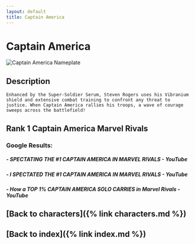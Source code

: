 ```yaml
---
layout: default
title: Captain America
---
```


# Captain America

![Captain America Nameplate](../images/Captain_America.png)

## Description

    Enhanced by the Super-Soldier Serum, Steven Rogers uses his Vibranium shield and extensive combat training to confront any threat to justice. When Captain America rallies his troops, a wave of courage sweeps across the battlefield!

## Rank 1 Captain America Marvel Rivals

### Google Results:

##### - SPECTATING THE #1 CAPTAIN AMERICA IN MARVEL RIVALS - YouTube
##### - I SPECTATED THE #1 CAPTAIN AMERICA IN MARVEL RIVALS - YouTube
##### - How a TOP 1% CAPTAIN AMERICA SOLO CARRIES in Marvel Rivals - YouTube

## [Back to characters]({% link characters.md %})

## [Back to index]({% link index.md %})

